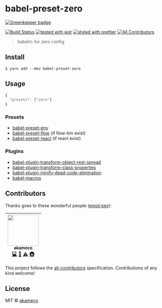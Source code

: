 # babel-preset-zero

[![Greenkeeper badge](https://badges.greenkeeper.io/akameco/babel-preset-zero.svg)](https://greenkeeper.io/)

[![Build Status](https://travis-ci.org/akameco/babel-preset-zero.svg?branch=master)](https://travis-ci.org/akameco/babel-preset-zero)
[![tested with jest](https://img.shields.io/badge/tested_with-jest-99424f.svg)](https://github.com/facebook/jest)
[![styled with prettier](https://img.shields.io/badge/styled_with-prettier-ff69b4.svg)](https://github.com/prettier/prettier)
[![All Contributors](https://img.shields.io/badge/all_contributors-1-orange.svg?style=flat-square)](#contributors)

> babelrc for zero config

## Install

```
$ yarn add --dev babel-preset-zero
```

## Usage

```js
{
  "presets": ["zero"]
}
```

### Presets

* [babel-preset-env](https://github.com/babel/babel-preset-env)
* [babel-preset-flow](https://github.com/babel/babel/tree/master/packages/babel-preset-flow) (if flow-bin exist)
* [babel-preset-react](https://github.com/babel/babel/tree/master/packages/babel-preset-react) (if react exist)

### Plugins

* [babel-plugin-transform-object-rest-spread](https://github.com/babel/babel)
* [babel-plugin-transform-class-properties](https://github.com/babel/babel)
* [babel-plugin-minify-dead-code-elimination](https://github.com/babel/minify/tree/master/packages/babel-plugin-minify-dead-code-elimination)
* [babel-macros](https://github.com/kentcdodds/babel-macros)

## Contributors

Thanks goes to these wonderful people ([emoji key](https://github.com/kentcdodds/all-contributors#emoji-key)):

<!-- ALL-CONTRIBUTORS-LIST:START - Do not remove or modify this section -->

<!-- prettier-ignore -->
| [<img src="https://avatars2.githubusercontent.com/u/4002137?v=4" width="100px;"/><br /><sub>akameco</sub>](http://akameco.github.io)<br />[💻](https://github.com/akameco/babel-preset-zero/commits?author=akameco "Code") [📖](https://github.com/akameco/babel-preset-zero/commits?author=akameco "Documentation") [⚠️](https://github.com/akameco/babel-preset-zero/commits?author=akameco "Tests") [🚇](#infra-akameco "Infrastructure (Hosting, Build-Tools, etc)") |
| :---: |

<!-- ALL-CONTRIBUTORS-LIST:END -->

This project follows the [all-contributors](https://github.com/kentcdodds/all-contributors) specification. Contributions of any kind welcome!

## License

MIT © [akameco](http://akameco.github.io)
